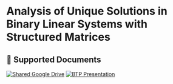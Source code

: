 # Analysis of Unique Solutions in Binary Linear Systems with Structured Matrices

## 🔗 Supported Documents

[![Shared Google Drive](https://img.shields.io/badge/google_drive-f00?style=for-the-badge&logo=ko-fi&logoColor=white)](https://drive.google.com/drive/folders/1f418xXMnlYdbRqQDrOv2C5VIwXWnxYaN?usp=drive_link)
[![BTP Presentation](https://img.shields.io/badge/presentation-0A66C2?style=for-the-badge&logo=ko-fi&logoColor=white)](https://www.canva.com/design/DAGmdg4B8-U/xWHWksI80YZUxvx_87GoVw/edit?utm_content=DAGmdg4B8-U&utm_campaign=designshare&utm_medium=link2&utm_source=sharebutton)




